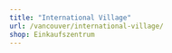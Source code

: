 ```yaml
---
title: "International Village"
url: /vancouver/international-village/
shop: Einkaufszentrum
---
```

